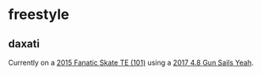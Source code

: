 # freestyle

## daxati

Currently on a <a href="https://archive.fanatic.com/product/2015-skate/">2015 Fanatic Skate TE (101)</a> using a <a href="/sport/windsurf/material/sail/gun-sails-yeah-2017-4-8/">2017 4.8 Gun Sails Yeah</a>.